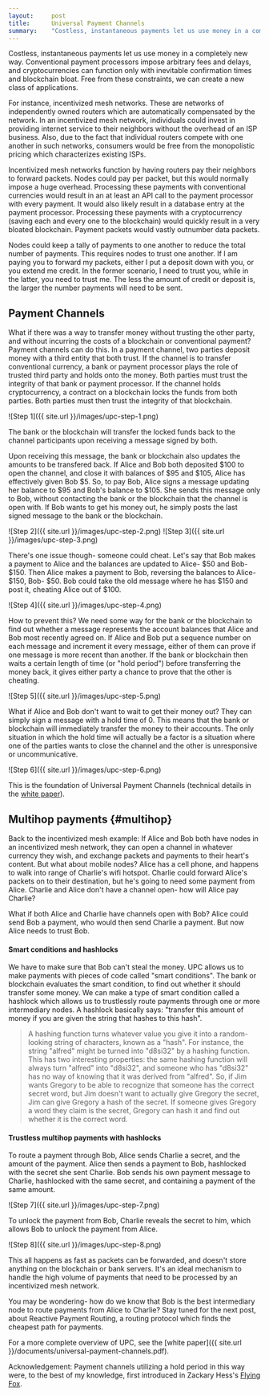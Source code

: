 ```yaml
---
layout:     post
title:      Universal Payment Channels
summary:    "Costless, instantaneous payments let us use money in a completely new way. Conventional payment processors impose arbitrary fees and delays, and cryptocurrencies can function only with inevitable confirmation times and blockchain bloat. Free from these constraints, we can create a new class of applications."
---
```


Costless, instantaneous payments let us use money in a completely new way. Conventional payment processors impose arbitrary fees and delays, and cryptocurrencies can function only with inevitable confirmation times and blockchain bloat. Free from these constraints, we can create a new class of applications.

For instance, incentivized mesh networks. These are networks of independently owned routers which are automatically compensated by the network. In an incentivized mesh network, individuals could invest in providing internet service to their neighbors without the overhead of an ISP business. Also, due to the fact that individual routers compete with one another in such networks, consumers would be free from the monopolistic pricing which characterizes existing ISPs.

Incentivized mesh networks function by having routers pay their neighbors to forward packets. Nodes could pay per packet, but this would normally impose a huge overhead. Processing these payments with conventional currencies would result in an at least an API call to the payment processor with every payment. It would also likely result in a database entry at the payment processor. Processing these payments with a cryptocurrency (saving each and every one to the blockchain) would quickly result in a very bloated blockchain. Payment packets would vastly outnumber data packets.

Nodes could keep a tally of payments to one another to reduce the total number of payments. This requires nodes to trust one another. If I am paying you to forward my packets, either I put a deposit down with you, or you extend me credit. In the former scenario, I need to trust you, while in the latter, you need to trust me. The less the amount of credit or deposit is, the larger the number payments will need to be sent.

## Payment Channels

What if there was a way to transfer money without trusting the other party, and without incurring the costs of a blockchain or conventional payment? Payment channels can do this. In a payment channel, two parties deposit money with a third entity that both trust. If the channel is to transfer conventional currency, a bank or payment processor plays the role of trusted third party and holds onto the money. Both parties must trust the integrity of that bank or payment processor. If the channel holds cryptocurrency, a contract on a blockchain locks the funds from both parties. Both parties must then trust the integrity of that blockchain.

![Step 1]({{ site.url }}/images/upc-step-1.png)

The bank or the blockchain will transfer the locked funds back to the channel participants upon receiving a message signed by both.

Upon receiving this message, the bank or blockchain also updates the amounts to be transfered back. If Alice and Bob both deposited $100 to open the channel, and close it with balances of $95 and $105, Alice has effectively given Bob $5. So, to pay Bob, Alice signs a message updating her balance to $95 and Bob's balance to $105. She sends this message only to Bob, without contacting the bank or the blockchain that the channel is open with. If Bob wants to get his money out, he simply posts the last signed message to the bank or the blockchain.

![Step 2]({{ site.url }}/images/upc-step-2.png)
![Step 3]({{ site.url }}/images/upc-step-3.png)

There's one issue though- someone could cheat. Let's say that Bob makes a payment to Alice and the balances are updated to Alice- $50 and Bob- $150. Then Alice makes a payment to Bob, reversing the balances to Alice- $150, Bob- $50. Bob could take the old message where he has $150 and post it, cheating Alice out of $100.

![Step 4]({{ site.url }}/images/upc-step-4.png)

How to prevent this? We need some way for the bank or the blockchain to find out whether a message represents the account balances that Alice and Bob most recently agreed on. If Alice and Bob put a sequence number on each message and increment it every message, either of them can prove if one message is more recent than another. If the bank or blockchain then waits a certain length of time (or "hold period") before transferring the money back, it gives either party a chance to prove that the other is cheating.

![Step 5]({{ site.url }}/images/upc-step-5.png)

What if Alice and Bob don't want to wait to get their money out? They can simply sign a message with a hold time of 0. This means that the bank or blockchain will immediately transfer the money to their accounts. The only situation in which the hold time will actually be a factor is a situation where one of the parties wants to close the channel and the other is unresponsive or uncommunicative.

![Step 6]({{ site.url }}/images/upc-step-6.png)

This is the foundation of Universal Payment Channels (technical details in the [white paper](#)).

## Multihop payments {#multihop}

Back to the incentivized mesh example: If Alice and Bob both have nodes in an incentivized mesh network, they can open a channel in whatever currency they wish, and exchange packets and payments to their heart's content. But what about mobile nodes? Alice has a cell phone, and happens to walk into range of Charlie's wifi hotspot. Charlie could forward Alice's packets on to their destination, but he's going to need some payment from Alice. Charlie and Alice don't have a channel open- how will Alice pay Charlie?

What if both Alice and Charlie have channels open with Bob? Alice could send Bob a payment, who would then send Charlie a payment. But now Alice needs to trust Bob.

#### Smart conditions and hashlocks

We have to make sure that Bob can't steal the money. UPC allows us to make payments with pieces of code called "smart conditions". The bank or blockchain evaluates the smart condition, to find out whether it should transfer some money. We can make a type of smart condition called a hashlock which allows us to trustlessly route payments through one or more intermediary nodes. A hashlock basically says: "transfer this amount of money if you are given the string that hashes to this hash".

> A hashing function turns whatever value you give it into a random-looking string of characters, known as a "hash". For instance, the string "alfred" might be turned into "d8si32" by a hashing function. This has two interesting properties: the same hashing function will always turn "alfred" into "d8si32", and someone who has "d8si32" has no way of knowing that it was derived from "alfred". So, if Jim wants Gregory to be able to recognize that someone has the correct secret word, but Jim doesn't want to actually give Gregory the secret, Jim can give Gregory a hash of the secret. If someone gives Gregory a word they claim is the secret, Gregory can hash it and find out whether it is the correct word.

#### Trustless multihop payments with hashlocks

To route a payment through Bob, Alice sends Charlie a secret, and the amount of the payment. Alice then sends a payment to Bob, hashlocked with the secret she sent Charlie. Bob sends his own payment message to Charlie, hashlocked with the same secret, and containing a payment of the same amount.

![Step 7]({{ site.url }}/images/upc-step-7.png)

To unlock the payment from Bob, Charlie reveals the secret to him, which allows Bob to unlock the payment from Alice.

![Step 8]({{ site.url }}/images/upc-step-8.png)

This all happens as fast as packets can be forwarded, and doesn't store anything on the blockchain or bank servers. It's an ideal mechanism to handle the high volume of payments that need to be processed by an incentivized mesh network.

You may be wondering- how do we know that Bob is the best intermediary node to route payments from Alice to Charlie? Stay tuned for the next post, about Reactive Payment Routing, a routing protocol which finds the cheapest path for payments.

For a more complete overview of UPC, see the [white paper]({{ site.url }}/documents/universal-payment-channels.pdf).

Acknowledgement: Payment channels utilizing a hold period in this way were, to the best of my knowledge, first introduced in Zackary Hess's [Flying Fox](https://github.com/BumblebeeBat/FlyingFox).
